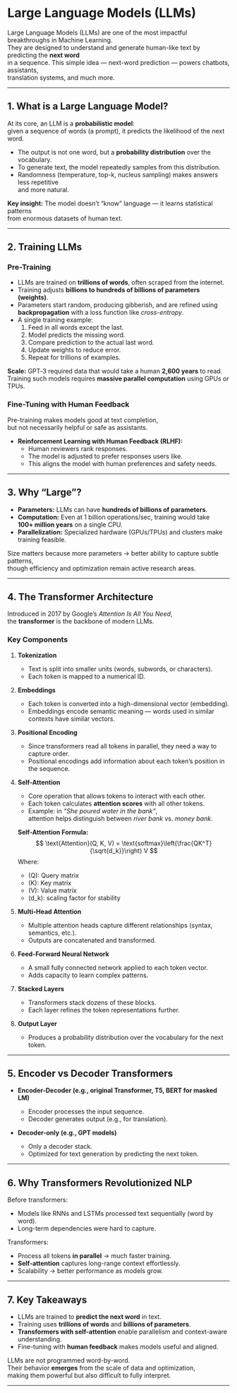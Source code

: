 # Large Language Models (LLMs)

Large Language Models (LLMs) are one of the most impactful breakthroughs in Machine Learning.  
They are designed to understand and generate human-like text by predicting the **next word**  
in a sequence. This simple idea — next-word prediction — powers chatbots, assistants,  
translation systems, and much more.

---

## 1. What is a Large Language Model?

At its core, an LLM is a **probabilistic model**:  
given a sequence of words (a prompt), it predicts the likelihood of the next word.

- The output is not one word, but a **probability distribution** over the vocabulary.  
- To generate text, the model repeatedly samples from this distribution.  
- Randomness (temperature, top-k, nucleus sampling) makes answers less repetitive  
  and more natural.

**Key insight:** The model doesn’t “know” language — it learns statistical patterns  
from enormous datasets of human text.

---

## 2. Training LLMs

### Pre-Training
- LLMs are trained on **trillions of words**, often scraped from the internet.  
- Training adjusts **billions to hundreds of billions of parameters (weights)**.  
- Parameters start random, producing gibberish, and are refined using  
  **backpropagation** with a loss function like *cross-entropy*.  
- A single training example:
  1. Feed in all words except the last.  
  2. Model predicts the missing word.  
  3. Compare prediction to the actual last word.  
  4. Update weights to reduce error.  
  5. Repeat for trillions of examples.

**Scale:** GPT‑3 required data that would take a human **2,600 years** to read.  
Training such models requires **massive parallel computation** using GPUs or TPUs.

### Fine-Tuning with Human Feedback
Pre-training makes models good at text completion,  
but not necessarily helpful or safe as assistants.  

- **Reinforcement Learning with Human Feedback (RLHF):**
  - Human reviewers rank responses.
  - The model is adjusted to prefer responses users like.
  - This aligns the model with human preferences and safety needs.

---

## 3. Why “Large”?

- **Parameters:** LLMs can have **hundreds of billions of parameters**.  
- **Computation:** Even at 1 billion operations/sec, training would take  
  **100+ million years** on a single CPU.  
- **Parallelization:** Specialized hardware (GPUs/TPUs) and clusters make training feasible.

Size matters because more parameters → better ability to capture subtle patterns,  
though efficiency and optimization remain active research areas.

---

## 4. The Transformer Architecture

Introduced in 2017 by Google’s *Attention Is All You Need*,  
the **transformer** is the backbone of modern LLMs.

### Key Components

1. **Tokenization**
   - Text is split into smaller units (words, subwords, or characters).
   - Each token is mapped to a numerical ID.

2. **Embeddings**
   - Each token is converted into a high-dimensional vector (embedding).
   - Embeddings encode semantic meaning — words used in similar contexts have similar vectors.

3. **Positional Encoding**
   - Since transformers read all tokens in parallel, they need a way to capture order.
   - Positional encodings add information about each token’s position in the sequence.

4. **Self-Attention**
   - Core operation that allows tokens to interact with each other.
   - Each token calculates **attention scores** with all other tokens.
   - Example: in *“She poured water in the bank”*,  
     attention helps distinguish between *river bank* vs. *money bank*.

   **Self-Attention Formula:**
   $$
   \text{Attention}(Q, K, V) = \text{softmax}\left(\frac{QK^T}{\sqrt{d_k}}\right) V
   $$
   Where:
   - \(Q\): Query matrix  
   - \(K\): Key matrix  
   - \(V\): Value matrix  
   - \(d_k\): scaling factor for stability

5. **Multi-Head Attention**
   - Multiple attention heads capture different relationships (syntax, semantics, etc.).
   - Outputs are concatenated and transformed.

6. **Feed-Forward Neural Network**
   - A small fully connected network applied to each token vector.
   - Adds capacity to learn complex patterns.

7. **Stacked Layers**
   - Transformers stack dozens of these blocks.
   - Each layer refines the token representations further.

8. **Output Layer**
   - Produces a probability distribution over the vocabulary for the next token.

---

## 5. Encoder vs Decoder Transformers

- **Encoder-Decoder (e.g., original Transformer, T5, BERT for masked LM)**  
  - Encoder processes the input sequence.  
  - Decoder generates output (e.g., for translation).

- **Decoder-only (e.g., GPT models)**  
  - Only a decoder stack.  
  - Optimized for text generation by predicting the next token.

---

## 6. Why Transformers Revolutionized NLP

Before transformers:
- Models like RNNs and LSTMs processed text sequentially (word by word).
- Long-term dependencies were hard to capture.

Transformers:
- Process all tokens **in parallel** → much faster training.  
- **Self-attention** captures long-range context effortlessly.  
- Scalability → better performance as models grow.

---

## 7. Key Takeaways

- LLMs are trained to **predict the next word** in text.  
- Training uses **trillions of words** and **billions of parameters**.  
- **Transformers with self-attention** enable parallelism and context-aware understanding.  
- Fine-tuning with **human feedback** makes models useful and aligned.  

LLMs are not programmed word-by-word.  
Their behavior **emerges** from the scale of data and optimization,  
making them powerful but also difficult to fully interpret.

---
